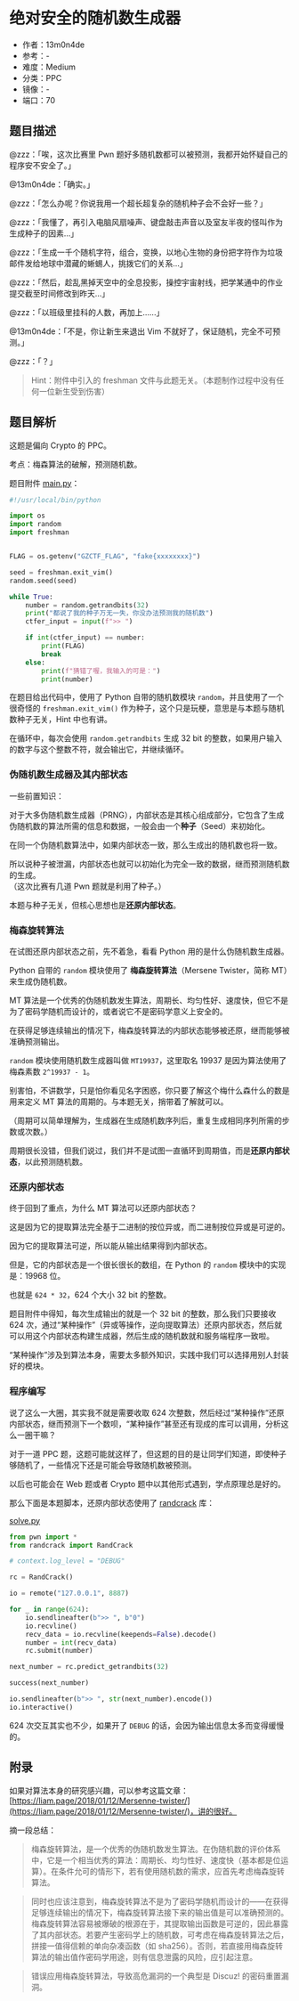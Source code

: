 # 绝对安全的随机数生成器

- 作者：13m0n4de
- 参考：-
- 难度：Medium
- 分类：PPC
- 镜像：-
- 端口：70

## 题目描述

@zzz：「唉，这次比赛里 Pwn 题好多随机数都可以被预测，我都开始怀疑自己的程序安不安全了。」

@13m0n4de：「确实。」

@zzz：「怎么办呢？你说我用一个超长超复杂的随机种子会不会好一些？」

@zzz：「我懂了，再引入电脑风扇噪声、键盘敲击声音以及室友半夜的怪叫作为生成种子的因素...」

@zzz：「生成一千个随机字符，组合，变换，以地心生物的身份把字符作为垃圾邮件发给地球中潜藏的蜥蜴人，挑拨它们的关系...」

@zzz：「然后，趁乱黑掉天空中的全息投影，操控宇宙射线，把学某通中的作业提交截至时间修改到昨天...」

@zzz：「以班级里挂科的人数，再加上......」

@13m0n4de：「不是，你让新生来退出 Vim 不就好了，保证随机，完全不可预测。」

@zzz：「？」

> Hint：附件中引入的 freshman 文件与此题无关。（本题制作过程中没有任何一位新生受到伤害）

## 题目解析

这题是偏向 Crypto 的 PPC。

考点：梅森算法的破解，预测随机数。

题目附件 [main.py](attachments/main.py)：

```python
#!/usr/local/bin/python

import os
import random
import freshman


FLAG = os.getenv("GZCTF_FLAG", "fake{xxxxxxxx}")

seed = freshman.exit_vim() 
random.seed(seed)

while True:
    number = random.getrandbits(32)
    print("都说了我的种子万无一失，你没办法预测我的随机数")
    ctfer_input = input(f">> ")

    if int(ctfer_input) == number:
        print(FLAG)
        break
    else:
        print(f"猜错了喔，我输入的可是：")
        print(number)
```

在题目给出代码中，使用了 Python 自带的随机数模块 `random`，并且使用了一个很奇怪的 `freshman.exit_vim()` 作为种子，这个只是玩梗，意思是与本题与随机数种子无关，Hint 中也有讲。

在循环中，每次会使用 `random.getrandbits` 生成 32 bit 的整数，如果用户输入的数字与这个整数不符，就会输出它，并继续循环。

### 伪随机数生成器及其内部状态

一些前置知识：

对于大多伪随机数生成器（PRNG），内部状态是其核心组成部分，它包含了生成伪随机数的算法所需的信息和数据，一般会由一个**种子**（Seed）来初始化。

在同一个伪随机数算法中，如果内部状态一致，那么生成出的随机数也将一致。

所以说种子被泄漏，内部状态也就可以初始化为完全一致的数据，继而预测随机数的生成。\
（这次比赛有几道 Pwn 题就是利用了种子。）

本题与种子无关，但核心思想也是**还原内部状态**。

### 梅森旋转算法

在试图还原内部状态之前，先不着急，看看 Python 用的是什么伪随机数生成器。

Python 自带的 `random` 模块使用了 **梅森旋转算法**（Mersene Twister，简称 MT）来生成伪随机数。

MT 算法是一个优秀的伪随机数发生算法，周期长、均匀性好、速度快，但它不是为了密码学随机而设计的，或者说它不是密码学意义上安全的。

在获得足够连续输出的情况下，梅森旋转算法的内部状态能够被还原，继而能够被准确预测输出。

`random` 模块使用随机数生成器叫做 `MT19937`，这里取名 19937 是因为算法使用了梅森素数 `2^19937 - 1`。

别害怕，不讲数学，只是怕你看见名字困惑，你只要了解这个梅什么森什么的数是用来定义 MT 算法的周期的。与本题无关，捎带着了解就可以。

（周期可以简单理解为，生成器在生成随机数序列后，重复生成相同序列所需的步数或次数。）

周期很长没错，但我们说过，我们并不是试图一直循环到周期值，而是**还原内部状态**，以此预测随机数。

### 还原内部状态

终于回到了重点，为什么 MT 算法可以还原内部状态？

这是因为它的提取算法完全基于二进制的按位异或，而二进制按位异或是可逆的。

因为它的提取算法可逆，所以能从输出结果得到内部状态。

但是，它的内部状态是一个很长很长的数组，在 Python 的 `random` 模块中的实现是：19968 位。

也就是 `624 * 32`，624 个大小 32 bit 的整数。

题目附件中得知，每次生成输出的就是一个 32 bit 的整数，那么我们只要接收 624 次，通过“某种操作”（异或等操作，逆向提取算法）还原内部状态，然后就可以用这个内部状态构建生成器，然后生成的随机数就和服务端程序一致啦。

“某种操作”涉及到算法本身，需要太多额外知识，实践中我们可以选择用别人封装好的模块。

### 程序编写

说了这么一大圈，其实我不就是需要收取 624 次整数，然后经过“某种操作”还原内部状态，继而预测下一个数呗，“某种操作”甚至还有现成的库可以调用，分析这么一圈干嘛？

对于一道 PPC 题，这题可能就这样了，但这题的目的是让同学们知道，即使种子够随机了，一些情况下还是可能会导致随机数被预测。

以后也可能会在 Web 题或者 Crypto 题中以其他形式遇到，学点原理总是好的。

那么下面是本题脚本，还原内部状态使用了 [randcrack](https://github.com/fransla/randcrack) 库：

[solve.py](writeup/solve.py)

```python
from pwn import *
from randcrack import RandCrack

# context.log_level = "DEBUG"

rc = RandCrack()

io = remote("127.0.0.1", 8887)

for _ in range(624):
    io.sendlineafter(b">> ", b"0")
    io.recvline()
    recv_data = io.recvline(keepends=False).decode()
    number = int(recv_data)
    rc.submit(number)

next_number = rc.predict_getrandbits(32)

success(next_number)

io.sendlineafter(b">> ", str(next_number).encode())
io.interactive()
```

624 次交互其实也不少，如果开了 `DEBUG` 的话，会因为输出信息太多而变得缓慢的。

## 附录

如果对算法本身的研究感兴趣，可以参考这篇文章：[https://liam.page/2018/01/12/Mersenne-twister/](https://liam.page/2018/01/12/Mersenne-twister/)，讲的很好。

摘一段总结：

> 梅森旋转算法，是一个优秀的伪随机数发生算法。在伪随机数的评价体系中，它是一个相当优秀的算法：周期长、均匀性好、速度快（基本都是位运算）。在条件允可的情形下，若有使用随机数的需求，应首先考虑梅森旋转算法。

> 同时也应该注意到，梅森旋转算法不是为了密码学随机而设计的——在获得足够连续输出的情况下，梅森旋转算法接下来的输出值是可以准确预测的。梅森旋转算法容易被爆破的根源在于，其提取输出函数是可逆的，因此暴露了其内部状态。若要产生密码学上的随机数，可考虑在梅森旋转算法之后，拼接一值得信赖的单向杂凑函数（如 sha256）。否则，若直接用梅森旋转算法的输出值作密码学用途，则有信息泄露的风险，应引起注意。

> 错误应用梅森旋转算法，导致高危漏洞的一个典型是 Discuz! 的密码重置漏洞。
